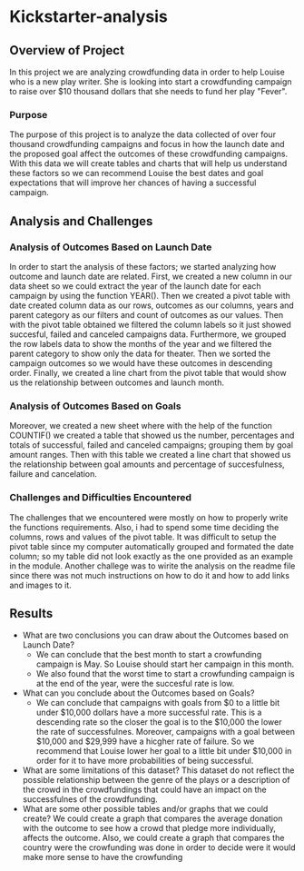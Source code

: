 # Kickstarter-analysis
## Overview of Project
In this project we are analyzing crowdfunding data in order to help Louise who is a new play writer. She is looking into start a crowdfunding campaign to raise over $10 thousand dollars that she needs to fund her play "Fever".    

### Purpose
The purpose of this project is to analyze the data collected of over four thousand  crowdfunding campaigns and focus in how the launch date and the proposed goal affect the outcomes of these crowdfunding campaigns. With this data we will create tables and charts that will help us understand these factors so we can recommend Louise the best dates and goal expectations that will improve her chances of having a successful campaign.
## Analysis and Challenges
### Analysis of Outcomes Based on Launch Date
  In order to start the analysis of these factors; we started analyzing how outcome and launch date are related. First, we created a new column in our data sheet so we could extract the year of the launch date for each campaign by using the function YEAR(). Then we created a pivot table with date created column data as our rows, outcomes as our columns, years and parent category as our filters and count of outcomes as our values. Then with the pivot table obtained we filtered the column labels so it just showed succesful, failed and canceled campaigns data. Furthermore, we grouped the row labels data to show the months of the year and we filtered the parent category to show only the data for theater. Then we sorted the campaign outcomes so we would have these outcomes in descending order. Finally, we created a line chart from the pivot table that would show us the relationship between outcomes and launch month.
### Analysis of Outcomes Based on Goals
  Moreover, we created a new sheet where with the help of the function COUNTIF() we created a table that showed us the number, percentages and totals of successful, failed and canceled campaigns; grouping them by goal amount ranges. Then with this table we created a line chart that showed us the relationship between goal amounts and percentage of succesfulness, failure and cancelation.
### Challenges and Difficulties Encountered
  The challenges that we encountered were mostly on how to properly write the functions requirements. Also, i had to spend some time deciding the columns, rows and values of the pivot table. It was difficult to setup the pivot table since my computer automatically grouped and formated the date column; so my table did not look exactly as the one provided as an example in the module. Another challege was to wirite the analysis on the readme file since there was not much instructions on how to do it and how to add links and images to it.
## Results

- What are two conclusions you can draw about the Outcomes based on Launch Date?
  * We can conclude that the best month to start a crowfunding campaign is May. So Louise should start her campaign in this month.
  * We also found that the worst time to start a crowfunding campaign is at the end of the year, were the succesful rate is low. 
- What can you conclude about the Outcomes based on Goals?
  * We can conclude that campaigns with goals from $0 to a little bit under $10,000 dollars have a more successful rate. This is a descending rate so the closer the goal is to the $10,000 the lower the rate of successfulnes. Moreover, campaigns with a goal between $10,000 and $29,999 have a hicgher rate of failure. So we recommend that Louise lower her goal to a little bit under $10,000 in order for it to have more probabilities of being successful.  
- What are some limitations of this dataset?
  This dataset do not reflect the possible relationship between the genre of the plays or a description of the crowd in the crowdfundings that could have an impact on the successfulnes of the crowdfunding.
- What are some other possible tables and/or graphs that we could create?
  We could create a graph that compares the average donation with the outcome to see how a crowd that pledge more individually, affects the outcome. Also, we could create a graph that compares the country were the crowfunding was done in order to decide were it would make more sense to have the crowfunding
